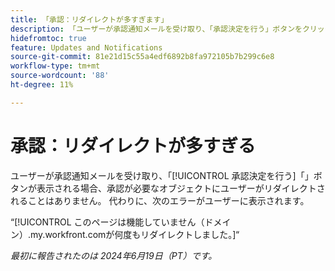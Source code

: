 ```yaml
---
title: 「承認：リダイレクトが多すぎます」
description: 「ユーザーが承認通知メールを受け取り、「承認決定を行う」ボタンをクリックしても、承認が必要なオブジェクトにリダイレクトされません。 代わりに、エラーがユーザーに表示されます。」
hidefromtoc: true
feature: Updates and Notifications
source-git-commit: 81e21d15c55a4edf6892b8fa972105b7b299c6e8
workflow-type: tm+mt
source-wordcount: '88'
ht-degree: 11%

---
```



# 承認：リダイレクトが多すぎる

ユーザーが承認通知メールを受け取り、「[!UICONTROL 承認決定を行う]「」ボタンが表示される場合、承認が必要なオブジェクトにユーザーがリダイレクトされることはありません。 代わりに、次のエラーがユーザーに表示されます。

“[!UICONTROL このページは機能していません（ドメイン）.my.workfront.comが何度もリダイレクトしました。]“

_最初に報告されたのは 2024年6月19日（PT）です。_
